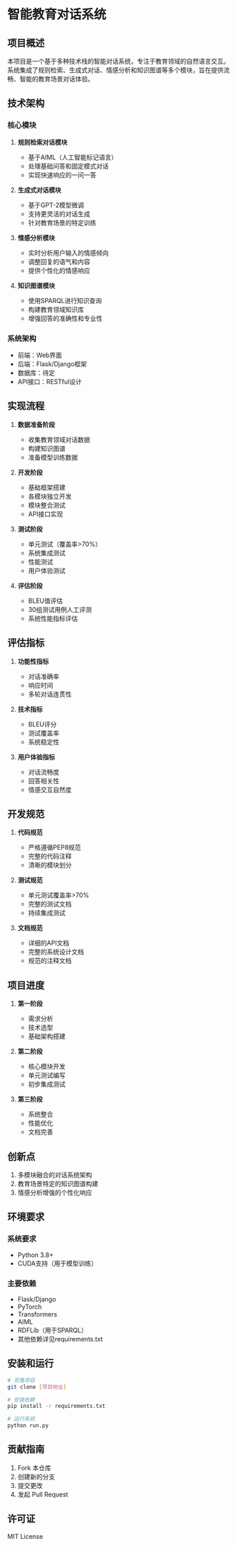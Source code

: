 # 智能教育对话系统

## 项目概述
本项目是一个基于多种技术栈的智能对话系统，专注于教育领域的自然语言交互。系统集成了规则检索、生成式对话、情感分析和知识图谱等多个模块，旨在提供流畅、智能的教育场景对话体验。

## 技术架构

### 核心模块
1. **规则检索对话模块**
   - 基于AIML（人工智能标记语言）
   - 处理基础问答和固定模式对话
   - 实现快速响应的一问一答

2. **生成式对话模块**
   - 基于GPT-2模型微调
   - 支持更灵活的对话生成
   - 针对教育场景的特定训练

3. **情感分析模块**
   - 实时分析用户输入的情感倾向
   - 调整回复的语气和内容
   - 提供个性化的情感响应

4. **知识图谱模块**
   - 使用SPARQL进行知识查询
   - 构建教育领域知识库
   - 增强回答的准确性和专业性

### 系统架构
- 前端：Web界面
- 后端：Flask/Django框架
- 数据库：待定
- API接口：RESTful设计

## 实现流程

1. **数据准备阶段**
   - 收集教育领域对话数据
   - 构建知识图谱
   - 准备模型训练数据

2. **开发阶段**
   - 基础框架搭建
   - 各模块独立开发
   - 模块整合测试
   - API接口实现

3. **测试阶段**
   - 单元测试（覆盖率>70%）
   - 系统集成测试
   - 性能测试
   - 用户体验测试

4. **评估阶段**
   - BLEU值评估
   - 30组测试用例人工评测
   - 系统性能指标评估

## 评估指标

1. **功能性指标**
   - 对话准确率
   - 响应时间
   - 多轮对话连贯性

2. **技术指标**
   - BLEU评分
   - 测试覆盖率
   - 系统稳定性

3. **用户体验指标**
   - 对话流畅度
   - 回答相关性
   - 情感交互自然度

## 开发规范

1. **代码规范**
   - 严格遵循PEP8规范
   - 完整的代码注释
   - 清晰的模块划分

2. **测试规范**
   - 单元测试覆盖率>70%
   - 完整的测试文档
   - 持续集成测试

3. **文档规范**
   - 详细的API文档
   - 完整的系统设计文档
   - 规范的注释文档

## 项目进度

1. **第一阶段**
   - 需求分析
   - 技术选型
   - 基础架构搭建

2. **第二阶段**
   - 核心模块开发
   - 单元测试编写
   - 初步集成测试

3. **第三阶段**
   - 系统整合
   - 性能优化
   - 文档完善

## 创新点

1. 多模块融合的对话系统架构
2. 教育场景特定的知识图谱构建
3. 情感分析增强的个性化响应

## 环境要求

### 系统要求
- Python 3.8+
- CUDA支持（用于模型训练）

### 主要依赖
- Flask/Django
- PyTorch
- Transformers
- AIML
- RDFLib（用于SPARQL）
- 其他依赖详见requirements.txt

## 安装和运行

```bash
# 克隆项目
git clone [项目地址]

# 安装依赖
pip install -r requirements.txt

# 运行系统
python run.py
```

## 贡献指南

1. Fork 本仓库
2. 创建新的分支
3. 提交更改
4. 发起 Pull Request

## 许可证

MIT License 